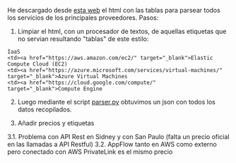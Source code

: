 He descargado desde [esta web](https://www.paradigmadigital.com/dev/comparativa-servicios-cloud-aws-azure-gcp/) el html con las tablas para parsear todos los servicios de los principales proveedores. Pasos:
1. Limpiar el html, con un procesador de textos, de aquellas etiquetas que no servian resultando "tablas" de este estilo:
```
IaaS
<td><a href="https://aws.amazon.com/ec2/" target="_blank">Elastic Compute Cloud (EC2)
<td><a href="https://azure.microsoft.com/services/virtual-machines/" target="_blank">Azure Virtual Machines
<td><a href="https://cloud.google.com/compute/" target="_blank">Compute Engine
```

2. Luego mediante el script [parser.py](https://github.com/soyjorgeprg/brokercloud/blob/main/data/parser.py) obtuvimos un json con todos los datos recopilados.

3. Añadir precios y etiquetas

3.1. Problema con API Rest en Sidney y con San Paulo (falta un precio oficial en las llamadas a API Restful)
3.2. AppFlow tanto en AWS como externo pero conectado con AWS PrivateLink es el mismo precio
